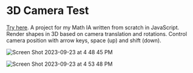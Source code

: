 # 3D Camera Test

[Try here](https://c0049a3c-efc2-4de8-9f43-497a6e94e06a-00-36bt3o7oesqyt.kirk.replit.dev/). A project for my Math IA written from scratch in JavaScript. Render shapes in 3D based on camera translation and rotations. Control camera position with arrow keys, space (up) and shift (down).

  
![Screen Shot 2023-09-23 at 4 48 45 PM](https://github.com/alantensor/3D-Game-Engine-Camera-Test/assets/65095476/0d34c6de-26b9-4cca-a322-6673fd87ff40)


    
![Screen Shot 2023-09-23 at 4 53 48 PM](https://github.com/alantensor/3D-Game-Engine-Camera-Test/assets/65095476/614a1eed-396c-4081-92ac-f2e0807787ea)
